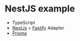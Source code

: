 # NestJS example

- TypeScript
- [NestJs](https://nestjs.com/) + [Fastify](https://www.fastify.io/) Adapter
- [Prisma](https://www.prisma.io/)
